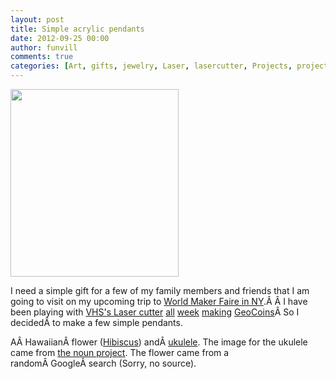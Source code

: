 ```yaml
---
layout: post
title: Simple acrylic pendants
date: 2012-09-25 00:00
author: funvill
comments: true
categories: [Art, gifts, jewelry, Laser, lasercutter, Projects, projects, VHS]
---
```

<img class="size-medium wp-image-2883 alignleft" title="2012-09-23 23.37.38" src="http://www.abluestar.com/blog/wp-content/uploads/2012/09/2012-09-23-23.37.381-269x300.jpg" alt="" width="269" height="300" />

I need a simple gift for a few of my family members and friends that I am going to visit on my upcoming trip to <a href="http://makerfaire.com/newyork/2012/index.html">World Maker Faire in NY</a>.Â Â I have been playing with <a href="http://vancouver.hackspace.ca/wp/">VHS's Laser cutter</a> <a href="http://www.abluestar.com/blog/first-test-of-making-geocoins-with-the-laser-cuter/">all</a> <a href="http://www.abluestar.com/blog/more-geocoins-tests/">week</a> <a href="http://www.abluestar.com/blog/more-geocoins-designs/">making</a> <a href="http://www.abluestar.com/blog/the-last-batch-of-geocoins/">GeoCoins</a>Â So I decidedÂ to make a few simple pendants.

AÂ HawaiianÂ flower (<a href="http://en.wikipedia.org/wiki/Hibiscus">Hibiscus</a>) andÂ <a href="http://en.wikipedia.org/wiki/Ukulele">ukulele</a>. The image for the ukulele came from <a href="http://thenounproject.com/noun/guitar/#icon-No3641">the noun project</a>. The flower came from a randomÂ GoogleÂ search (Sorry, no source).

&nbsp;
